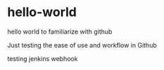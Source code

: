 # hello-world
hello world to familiarize with github

Just testing the ease of use and workflow in Github

testing jenkins webhook
